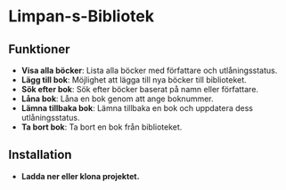 # Limpan-s-Bibliotek

## Funktioner

- **Visa alla böcker**: Lista alla böcker med författare och utlåningsstatus.
- **Lägg till bok**: Möjlighet att lägga till nya böcker till biblioteket.
- **Sök efter bok**: Sök efter böcker baserat på namn eller författare.
- **Låna bok**: Låna en bok genom att ange boknummer.
- **Lämna tillbaka bok**: Lämna tillbaka en bok och uppdatera dess utlåningsstatus.
- **Ta bort bok**: Ta bort en bok från biblioteket.

## Installation

- **Ladda ner eller klona projektet.**

